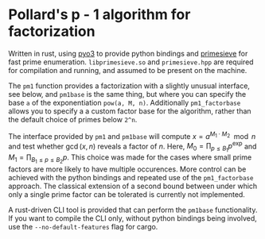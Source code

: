 # Pollard's p - 1 algorithm for factorization

Written in rust, using [pyo3](https://pyo3.rs) to provide python bindings and [primesieve](https://github.com/kimwalisch/primesieve) for fast prime enumeration.
`libprimesieve.so` and `primesieve.hpp` are required for compilation and running, and assumed to be present on the machine.

The `pm1` function provides a factorization with a slightly unusual interface, see below, and `pm1base` is the same thing, but where you can specify the base `a` of the exponentiation `pow(a, M, n)`.
Additionally `pm1_factorbase` allows you to specify a a custom factor base for the algorithm, rather than the default choice of primes below `2^n`.

The interface provided by `pm1` and `pm1base` will compute $x = a^{M_1 \cdot M_2} \mod n$ and test whether $\gcd(x, n)$ reveals a factor of $n$.
Here, $M_0 = \prod_{p \le B_1} p^{\mathrm{exp}}$ and $M_1 = \prod_{B_1 \le p \le B_2} p$.
This choice was made for the cases where small prime factors are more likely to have multiple occurences.
More control can be achieved with the python bindings and repeated use of the `pm1_factorbase` approach.
The classical extension of a second bound between under which only a single prime factor can be tolerated is currently not implemented.


A rust-driven CLI tool is provided that can perform the `pm1base` functionality.
If you want to compile the CLI only, without python bindings being involved, use the `--no-default-features` flag for cargo.
